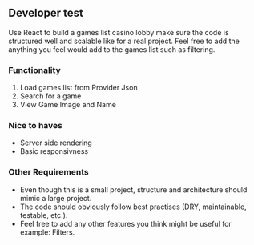 ## Developer test

Use React to build a games list casino lobby make sure the code is structured
well and scalable like for a real project. Feel free to add the anything you
feel would add to the games list such as filtering.

### Functionality

1. Load games list from Provider Json
1. Search for a game
1. View Game Image and Name

### Nice to haves

- Server side rendering
- Basic responsivness

### Other Requirements

- Even though this is a small project, structure and architecture should mimic a large project.
- The code should obviously follow best practises (DRY, maintainable, testable, etc.).
- Feel free to add any other features you think might be useful for example: Filters.
